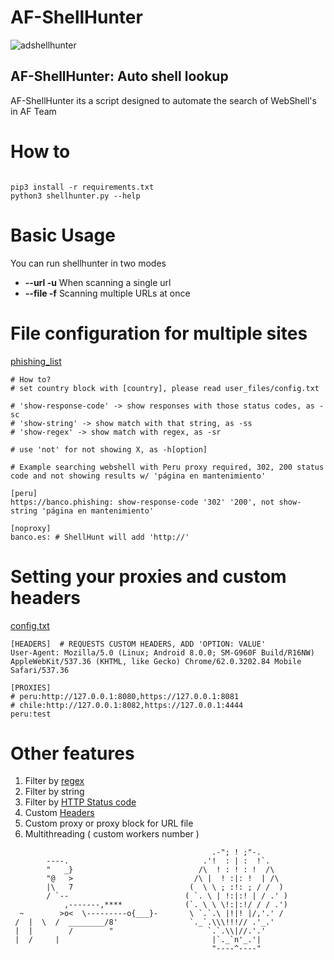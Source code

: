 # AF-ShellHunter

![adshellhunter](https://user-images.githubusercontent.com/41192980/133873080-1cf088a6-f401-4e01-8171-b28898206e1a.png)
## AF-ShellHunter: Auto shell lookup

 AF-ShellHunter its a script designed to automate the search of WebShell's in AF Team
 
 # How to
 
 ```
 
 pip3 install -r requirements.txt
 python3 shellhunter.py --help
 
 ```

# Basic Usage

You can run shellhunter in two modes
* **--url -u** When scanning a single url
* **--file -f** Scanning multiple URLs at once

# File configuration for multiple sites

[phishing_list](user_files/phishing_list.txt)

```
# How to?
# set country block with [country], please read user_files/config.txt

# 'show-response-code' -> show responses with those status codes, as -sc
# 'show-string' -> show match with that string, as -ss
# 'show-regex' -> show match with regex, as -sr

# use 'not' for not showing X, as -h[option]

# Example searching webshell with Peru proxy required, 302, 200 status code and not showing results w/ 'página en mantenimiento'

[peru]
https://banco.phishing: show-response-code '302' '200', not show-string 'página en mantenimiento'

[noproxy]
banco.es: # ShellHunt will add 'http://'
```
# Setting your proxies and custom headers

[config.txt](user_files/config.txt)
```
[HEADERS]  # REQUESTS CUSTOM HEADERS, ADD 'OPTION: VALUE'
User-Agent: Mozilla/5.0 (Linux; Android 8.0.0; SM-G960F Build/R16NW) AppleWebKit/537.36 (KHTML, like Gecko) Chrome/62.0.3202.84 Mobile Safari/537.36

[PROXIES]
# peru:http://127.0.0.1:8080,https://127.0.0.1:8081
# chile:http://127.0.0.1:8082,https://127.0.0.1:4444
peru:test
```

# Other features

1. Filter by [regex](https://regex101.com/)
2. Filter by string
3. Filter by [HTTP Status code](https://developer.mozilla.org/es/docs/Web/HTTP/Status)
4. Custom [Headers](https://developer.mozilla.org/es/docs/Web/HTTP/Headers)
5. Custom proxy or proxy block for URL file
6. Multithreading ( custom workers number )
```
                                             .-"; ! ;"-.
        ----.                              .'!  : | :  !`.
        "   _}                            /\  ! : ! : !  /\
        "@   >                           /\ |  ! :|: !  | /\
        |\   7                          (  \ \ ; :!: ; / /  )
        / `--                          ( `. \ | !:|:! | / .' )
            ,-------,****              (`. \ \ \!:|:!/ / / .')
  ~        >o<  \---------o{___}-       \ `.`.\ |!|! |/,'.' /
 /  |  \  /  ________/8'                `._`.\\\!!!// .'_.'
 |  |        /        "                     `.`.\\|//.'.'
 |  /     |                                  |`._`n'_.'|
                                             "----^----"
```
